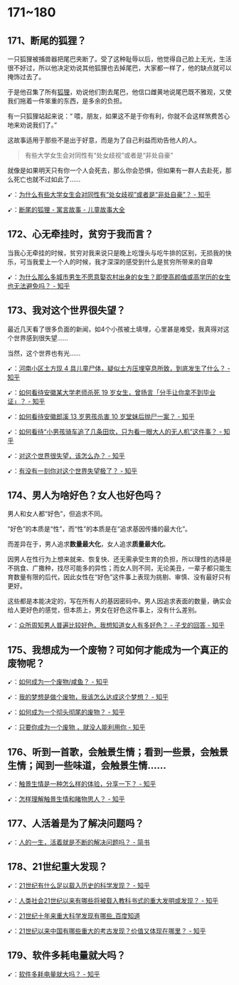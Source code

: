 # 171~180

## 171、断尾的狐狸？

一只狐狸被捕兽器把尾巴夹断了。受了这种耻辱以后，他觉得自己脸上无光，生活很不好过，所以他决定劝说其他狐狸也去掉尾巴，大家都一样了，他的缺点就可以掩饰过去了。

于是他召集了所有[狐狸](http://www.qigushi.com/yuyangushi/744.html)，劝说他们割去尾巴，他信口雌黄地说尾巴既不雅观，又使我们拖着一件笨重的东西，是多余的负担。

有一只狐狸站起来说：“ 喂，朋友，如果这不是于你有利，你就不会这样煞费苦心地来劝说我们了。”

这故事适用于那些不是出于好意，而是为了自己利益而劝告他人的人。

> 有些大学女生会对同性有“处女歧视”或者是“非处自豪”

就像是如果明天只有你一个人会死去，那么你会恐惧，但如果有一群人去赴死，那么死亡也就不过如此了……

➹：[为什么有些大学女生会对同性有“处女歧视”或者是“非处自豪”？ - 知乎](https://www.zhihu.com/question/387375465)

➹：[断尾的狐狸 - 寓言故事 - 儿童故事大全](http://www.qigushi.com/yuyangushi/987.html)

## 172、心无牵挂时，贫穷于我而言？

当我心无牵挂的时候，贫穷对我来说只是晚上吃馒头与吃牛排的区别，无损我的快乐，可当我爱上一个人的时候，我才深深的感受到什么是贫穷所带来的自卑

➹：[为什么那么多城市男生不愿意娶农村出身的女生？即使高颜值或高学历的女生也无法避免吗？ - 知乎](https://www.zhihu.com/question/46279539)

## 173、我对这个世界很失望？

最近几天看了很多负面的新闻，如4个小孩被土填埋，心里甚是难受，我真得对这个世界感到很失望……

当然，这个世界也有光……

➹：[河南小区土方现 4 具儿童尸体，疑似土方压埋窒息所致，到底发生了什么？ - 知乎](https://www.zhihu.com/question/388912982)

➹：[如何看待安徽某大学老师杀死 19 岁女生，曾扬言「分手让你拿不到毕业证」？ - 知乎](https://www.zhihu.com/question/388738775)

➹：[如何看待安徽郎溪 13 岁男孩杀害 10 岁堂妹后抛尸一案？ - 知乎](https://www.zhihu.com/question/388801060)

➹：[如何看待“小男孩骑车追了几条田坎，只为看一眼大人的无人机”这件事？ - 知乎](https://www.zhihu.com/question/388824620)

➹：[对这个世界很失望，该怎么办？ - 知乎](https://www.zhihu.com/question/31720042)

➹：[有没有一刻你对这个世界失望极了？ - 知乎](https://www.zhihu.com/question/53110339)

## 174、男人为啥好色？女人也好色吗？

男人和女人都“好色”，但追求不同。

“好色”的本质是“性”，而“性”的本质是在“追求基因传播的最大化”。

而差异在于，男人追求**数量最大化**，女人追求**质量最大化**。

因男人在性行为上想来就来、恢复快、还无需承受生育的负担，所以理性的选择是不挑食、广撒种，找尽可能多的异性；而女人则不同，无论美丑，一辈子都只能生育数量有限的后代，因此女性在“好色”这件事上表现为挑剔、审慎、没有最好只有更好。

这些都是本能决定的，写在所有人的基因密码中。男人因追求表面的数量，确实会给人更好色的感觉，但本质上，男女在好色这件事上，没有什么差别。

➹：[众所周知男人普遍比较好色，我想知道女人有多好色？ - 子戈的回答 - 知乎]( https://www.zhihu.com/question/21576505/answer/30894911)

## 175、我想成为一个废物？可如何才能成为一个真正的废物呢？

➹：[如何成为一个废物/咸鱼？ - 知乎](https://www.zhihu.com/question/304968287)

➹：[我的梦想是做个废物，我该怎么达成这个梦想？ - 知乎](https://www.zhihu.com/question/334051869)

➹：[如何成为一个彻头彻尾的废物？ - 知乎](https://www.zhihu.com/question/384284232)

➹：[只要你成为一个废物 ，就没人能利用你 - 知乎](https://zhuanlan.zhihu.com/p/43219834)

## 176、听到一首歌，会触景生情；看到一些景，会触景生情；闻到一些味道，会触景生情……

➹：[触景生情是一种怎么样的体验，分享一下？ - 知乎](https://www.zhihu.com/question/53015304)

➹：[怎样理解触景生情和睹物思人？ - 知乎](https://www.zhihu.com/question/268098501)

## 177、人活着是为了解决问题吗？

➹：[人的一生，活着就是不断的解决问题吗？ - 简书](https://www.jianshu.com/p/26bb63add4a4)

## 178、21世纪重大发现？

➹：[21世纪有什么足以载入历史的科学发现？ - 知乎](https://www.zhihu.com/question/31690503)

➹：[人类社会21世纪以来有哪些将被载入教科书式的重大发明或发现？ - 知乎](https://www.zhihu.com/question/63512162)

➹：[21世纪十年来重大科学发现有哪些_百度知道](https://zhidao.baidu.com/question/2056864342640897587.html)

➹：[21世纪以来中国有哪些重大的考古发现？价值又体现在哪里？ - 知乎](https://www.zhihu.com/question/39049908)

## 179、软件多耗电量就大吗？

➹：[软件多耗电量就大吗？ - 知乎](https://www.zhihu.com/question/267262396)

